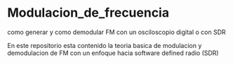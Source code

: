 # Modulacion_de_frecuencia
como generar y como demodular FM con un osciloscopio digital o con SDR

En este repositorio esta contenido la teoria basica de modulacion y demodulacion de FM con un enfoque hacia software defined radio
(SDR)
